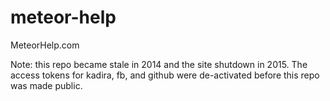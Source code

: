 meteor-help
===========

MeteorHelp.com

Note: this repo became stale in 2014 and the site shutdown in 2015.
The access tokens for kadira, fb, and github were de-activated before this repo was made public.
